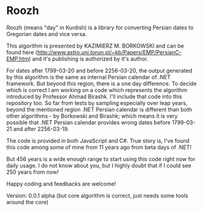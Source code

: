 Roozh
=====

Roozh (means "day" in Kurdish) is a library for converting Persian dates to Gregorian dates and vice versa.

This algorithm is presented by KAZIMIERZ M. BORKOWSKI and can be found here (http://www.astro.uni.torun.pl/~kb/Papers/EMP/PersianC-EMP.htm) and it's publishing is authorized by it's author.

For dates after 1799-03-20 and before 2256-03-20, the output generated by this algorithm is the same as internal Persian calendar of .NET framework. But beyond this region, there is a one day difference. To decide which is correct I am working on a code which represents the algorithm introduced by Professor Ahmad Birashk. I'll include that code into this repository too. So far from tests by sampling especially over leap years, beyond the mentioned region .NET Persian calendar is different than both other algorithms - by Borkowski and Birashk; which means it is very possible that .NET Persian calendar provides wrong dates before 1799-03-21 and after 2256-03-19.

The code is provided in both JavaScript and C#. True story is, I've found this code among some of mine from 11 years ago from beta days of .NET! 

But 456 years is a wide enough range to start using this code right now for daily usage. I do not know about you, but I highly doubt that if I could see 250 years from now!

Happy coding and feedbacks are welcome!

Version: 0.0.1 alpha (but core algorithm is correct, just needs some tools around the core)

